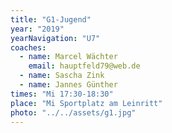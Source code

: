 ```yaml
---
title: "G1-Jugend"
year: "2019"
yearNavigation: "U7"
coaches:
  - name: Marcel Wächter
    email: hauptfeld79@web.de
  - name: Sascha Zink
  - name: Jannes Günther   
times: "Mi 17:30-18:30"
place: "Mi Sportplatz am Leinritt"
photo: "../../assets/g1.jpg"
---
```

